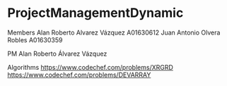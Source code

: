# ProjectManagementDynamic

Members 
Alan Roberto Alvarez Vázquez A01630612
Juan Antonio Olvera Robles A01630359

PM 
Alan Roberto Álvarez Vázquez

Algorithms
https://www.codechef.com/problems/XRGRD
https://www.codechef.com/problems/DEVARRAY
